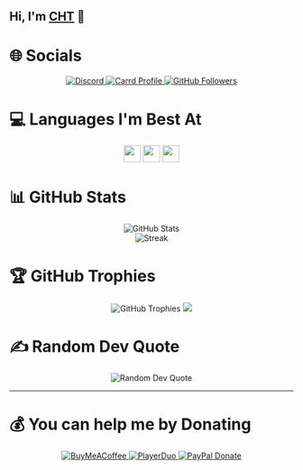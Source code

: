 ## Hi, I'm [CHT](https://www.facebook.com/C.hoangtan) 👋

<meta name="description" content="I'm a coder from Vietnam. Specializing in JavaScript, Node.js, and Python.">
<meta name="author" content="CHT">
<meta name="keywords" content="Developer, JavaScript, Node.js, Python, GitHub">

# 🌐 Socials
<p align="center">
  <a href="https://bio.link/moondiscord">
    <img src="https://img.shields.io/badge/Discord-%237289DA.svg?logo=discord&logoColor=white" alt="Discord">
  </a>
  <a href="https://hoangtan.carrd.co/">
    <img src="https://img.shields.io/badge/Carrd_Profile-%23000000.svg?style=flat&logo=internet-explorer&logoColor=white" alt="Carrd Profile">
  </a>
  <!--
  <a href="https://facebook.com/C.hoangtan">
    <img src="https://img.shields.io/badge/Facebook-%231877F2.svg?logo=Facebook&logoColor=white" alt="Facebook">
  </a>
  <a href="https://instagram.com/hoangtan.737">
    <img src="https://img.shields.io/badge/Instagram-%23E4405F.svg?logo=Instagram&logoColor=white" alt="Instagram">
  </a>
  <a href="https://www.youtube.com/@CaoHoangTan">
    <img src="https://img.shields.io/badge/YouTube-%23FF0000.svg?logo=YouTube&logoColor=white" alt="YouTube">
  </a>
  -->
  <a href="https://github.com/CHT7">
    <img src="https://img.shields.io/github/followers/CHT7?label=follow&style=social" alt="GitHub Followers">
  </a>
</p>

# 💻 Languages I'm Best At
<p align="center">
  <img height="30" src="https://img.shields.io/badge/javascript-%23323330.svg?style=plastic&logo=javascript&logoColor=%23F7DF1E">
  <img height="30" src="https://img.shields.io/badge/node.js-6DA55F?style=plastic&logo=node.js&logoColor=white">
  <img height="30" src="https://img.shields.io/badge/python-3670A0?style=plastic&logo=python&logoColor=ffdd54">
</p>

# 📊 GitHub Stats
<p align="center">
  <img src="https://github-readme-stats.vercel.app/api?username=CHT7&theme=dracula&hide_border=false&include_all_commits=false&count_private=true" alt="GitHub Stats"><br/>
  <img src="https://github-readme-streak-stats.herokuapp.com/?user=CHT7&theme=dracula&hide_border=true" alt="Streak"> 
</p>

# 🏆 GitHub Trophies
<p align="center">
  <img src="https://github-trophies.vercel.app/?username=CHT7&theme=dracula&no-frame=false&no-bg=true&margin-w=4" alt="GitHub Trophies">
  <img src="https://github-readme-stats.vercel.app/api/top-langs/?username=CHT7&theme=dracula&hide_border=true&include_all_commits=true&count_private=true&layout=compact">
  <!--START_SECTION:stats-->
  <!--END_SECTION:stats-->

</p>

# ✍️ Random Dev Quote
<p align="center">
  <img src="https://quotes-github-readme.vercel.app/api?type=horizontal&theme=tokyonight" alt="Random Dev Quote">
</p>

---

# 💰 You can help me by Donating
<p align="center">
  <a href="https://www.buymeacoffee.com/HoangTan">
    <img src="https://img.shields.io/badge/Buy%20Me%20a%20Coffee-ffdd00?style=for-the-badge&logo=buy-me-a-coffee&logoColor=black" alt="BuyMeACoffee">
  </a>
  <a href="https://playerduo.net/hoangtan85">
    <img src="https://img.shields.io/badge/PlayerDuo-HoangTan85-ff69b4?style=for-the-badge&logo=ko-fi&logoColor=white" alt="PlayerDuo">
  </a>
  <a href="https://www.paypal.com/paypalme/chtan7">
    <img src="https://img.shields.io/badge/PayPal-Donate-009cde?style=for-the-badge&logo=paypal&logoColor=white" alt="PayPal Donate">
  </a>
</p>

